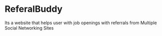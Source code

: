 # ReferalBuddy
Its a website that helps user with job openings with referrals from Multiple Social Networking Sites
